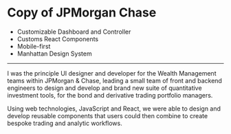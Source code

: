 # Copy of JPMorgan Chase

- Customizable Dashboard and Controller
- Customs React Components
- Mobile-first
- Manhattan Design System

---

I was the principle UI designer and developer for the Wealth Management teams within JPMorgan & Chase, leading a small team of front and backend engineers to design and develop and brand new suite of quantitative investment tools, for the bond and derivative trading portfolio managers.

Using web technologies, JavaScript and React, we were able to design and develop reusable components that users could then combine to create bespoke trading and analytic workflows.